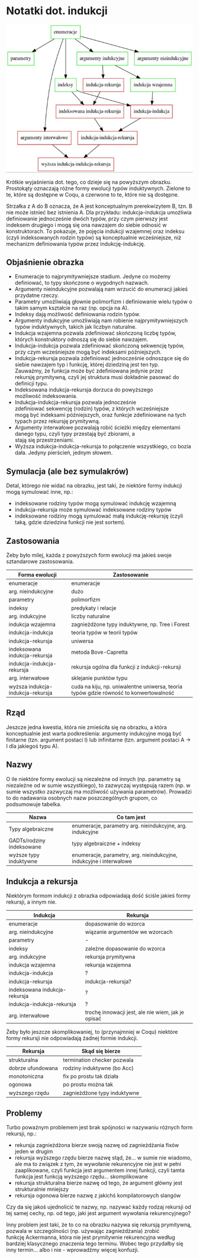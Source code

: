 # Notatki dot. indukcji

![indukcja](indukcja.jpg "No elo, nie spodziewałeś się takiego opisu, prawda?")

Krótkie wyjaśnienia dot. tego, co dzieje się na powyższym obrazku. Prostokąty oznaczają różne formy ewolucji typów induktywnych. Zielone to te, które są dostępne w Coqu, a czerwone to te, które nie są dostępne.

Strzałka z A do B oznacza, że A jest konceptualnym prerekwizytem B, tzn. B nie może istnieć bez istnienia A. Dla przykładu: indukcja-indukcja umożliwia definiowanie jednocześnie dwóch typów, przy czym pierwszy jest indeksem drugiego i mogą się ona nawzajem do siebie odnosić w konstruktorach. To pokazuje, że pojęcia indukcji wzajemnej oraz indeksu (czyli indeksowanych rodzin typów) są konceptualnie wcześniejsze, niż mechanizm definiowania typów przez indukcję-indukcję.

## Objaśnienie obrazka

- Enumeracje to najprymitywniejsze stadium. Jedyne co możemy definiować, to typy skończone o wygodnych nazwach.
- Argumenty nieindukcyjne pozwalają nam wrzucić do enumeracji jakieś przydatne rzeczy.
- Parametry umożliwiają głownie polimorfizm i definiowanie wielu typów o takim samym kształcie na raz (np. opcja na A).
- Indeksy dają możliwość definiowania rodzin typów.
- Argumenty indukcyjne umożliwiają nam robienie najprymitywniejszych typów induktywnych, takich jak liczbyn naturalne.
- Indukcja wzajemna pozwala zdefiniować skończoną liczbę typów, których konstruktory odnoszą się do siebie nawzajem.
- Indukcja-indukcja pozwala zdefiniować skończoną sekwencję typów, przy czym wcześniejsze mogą być indeksami późniejszych.
- Indukcja-rekursja pozwala zdefiniować jednocześnie odnoszące się do siebie nawzajem typ i funkcję, której dziedziną jest ten typ. Zauważmy, że funkcja może być zdefiniowana jedynie przez rekursję prymitywną, czyli jej struktura musi dokładnie pasować do definicji typu.
- Indeksowana indukcja-rekursja dorzuca do powyższego możliwość indeksowania.
- Indukcja-indukcja-rekursja pozwala jednocześnie zdefiniować sekwencję (rodzin) typów, z których wcześniejsze mogą być indeksami późniejszych, oraz funkcje zdefiniowane na tych typach przez rekursję prymitywną.
- Argumenty interwałowe pozwalają robić ścieżki między elementami danego typu, czyli typy przestają być zbiorami, a stają się przestrzeniami.
- Wyższa indukcja-indukcja-rekursja to połączenie wszystkiego, co bozia dała. Jedyny pierścień, jednym słowem.

## Symulacja (ale bez symulakrów)

Detal, którego nie widać na obrazku, jest taki, że niektóre formy indukcji mogą symulować inne, np.:
- indeksowane rodziny typów mogą symulować indukcję wzajemną
- indukcja-rekursja może symulować indeksowane rodziny typów
- indeksowane rodziny mogą symulować małą indukcję-rekursję (czyli taką, gdzie dziedzina funkcji nie jest sortem).

## Zastosowania

Żeby było milej, każda z powyższych form ewolucji ma jakieś swoje sztandarowe zastosowania.

| Forma ewolucji                | Zastosowanie
| ----------------------------- |-------------------------|
| enumeracje                    | enumeracje                    |
| arg. nieindukcyjne            | dużo                          |
| parametry                     | polimorfizm                   |
| indeksy                       | predykaty i relacje           |
| arg. indukcyjne               | liczby naturalne              |
| indukcja wzajemna             | zagnieżdżone typy induktywne, np. Tree i Forest |
| indukcja-indukcja             | teoria typów w teorii typów   |
| indukcja-rekursja             | uniwersa                      |
| indeksowana indukcja-rekursja | metoda Bove-Capretta          |
| indukcja-indukcja-rekursja    | rekursja ogólna dla funkcji z indukcji-rekursji |
| arg. interwałowe              | sklejanie punktów typu        |
| wyższa indukcja-indukcja-rekursja | cuda na kiju, np. uniwalentne uniwersa, teoria typów gdzie równość to konwertowalność |

## Rząd

Jeszcze jedna kwestia, która nie zmieściła się na obrazku, a która konceptualnie jest warta podkreślenia: argumenty indukcyjne mogą być finitarne  (tzn. argument postaci I) lub infinitarne (tzn. argument postaci A -> I dla jakiegoś typu A).

## Nazwy

O ile niektóre formy ewolucji są niezależne od innych (np. parametry są niezależne od w sumie wszystkiego), to zazwyczaj występują razem (np. w sumie wszystko zazwyczaj ma możliwość używania parametrów). Prowadzi to do nadawania osobnych nazw poszczególnych grupom, co podsumowuje tabelka.

| Nazwa                     | Co tam jest                   |
| ------------------------- | ----------------------------- |
| Typy algebraiczne         | enumeracje, parametry arg. nieindukcyjne, arg. indukcyjne |
| GADTs/rodziny indeksowane | typy algebraiczne + indeksy   |
| wyższe typy induktywne    | enumeracje, parametry, arg. nieindukcyjne, indukcyjne i interwałowe |

## Indukcja a rekursja

Niektórym formom indukcji z obrazka odpowiadają dość ściśle jakieś formy rekursji, a innym nie.

| Indukcja                      | Rekursja                      |
| ----------------------------- |------------------------------ |
| enumeracje                    | dopasowanie do wzorca         |
| arg. nieindukcyjne            | wiązanie argumentów we wzorcach |
| parametry                     | -                             |
| indeksy                       | zależne dopasowanie do wzorca |
| arg. indukcyjne               | rekursja prymitywna           |
| indukcja wzajemna             | rekursja wzajemna             |
| indukcja-indukcja             | ?                             |
| indukcja-rekursja             | indukcja-rekursja?            |
| indeksowana indukcja-rekursja | ?                             |
| indukcja-indukcja-rekursja    | ?                             |
| arg. interwałowe              | trochę innowacji jest, ale nie wiem, jak je opisać |

Żeby było jeszcze skomplikowaniej, to (przynajmniej w Coqu) niektóre formy rekursji nie odpowiadają żadnej formie indukcji.

| Rekursja                      | Skąd się bierze               |
| ----------------------------- | ----------------------------- |
| strukturalna                  | termination checker pozwala   |
| dobrze ufundowana             | rodziny induktywne (bo Acc)   |
| monotoniczna                  | fix po prostu tak działa      |
| ogonowa                       | po prostu można tak           |
| wyższego rzędu                | zagnieżdżone typy induktywne  |

## Problemy

Turbo poważnym problemem jest brak spójności w nazywaniu różnych form rekursji, np.:
- rekursja zagnieżdżona bierze swoją nazwę od zagnieżdżania fixów jeden w drugim
- rekursja wyższego rzędu bierze nazwę stąd, że... w sumie nie wiadomo, ale ma to związek z tym, że wywołanie rekurencyjne nie jest w pełni zaaplikowane, czyli funkcja jest argumentem innej funkcji, czyli tamta funkcja jest funkcją wyższego rzędu... skomplikowane
- rekursja strukturalna bierze nazwę od tego, że argument główny jest strukturalnie mniejszy
- rekursja ogonowa bierze nazwę z jakichś kompilatorowych slangów

Czy da się jakoś ujednolicić te nazwy, np. nazywać każdy rodzaj rekursji od tej samej cechy, np. od tego, jaki jest argument wywołania rekurencyjnego?

Inny problem jest taki, że to co na obrazku nazywa się rekursją prymitywną, pozwala w szczególności (np. używając zagnieżdżania) zrobić funkcję Ackermanna, która nie jest prymitywnie rekurencyjna według bardziej klasycznego znaczenia tego terminu. Wobec tego przydałby się inny termin... albo i nie - wprowadźmy więcej konfuzji.
